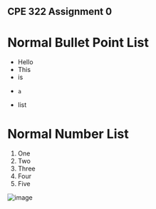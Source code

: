 ## CPE 322 Assignment 0

# Normal Bullet Point List
- Hello
- This
-   is
-     a
- list
# Normal Number List
1. One
2. Two
3. Three
4. Four
5. Five


![image](https://github.com/juchen3637/CPE-322/assets/103432641/db0b906b-79b0-46c3-a42c-266f4bde3e2f)

